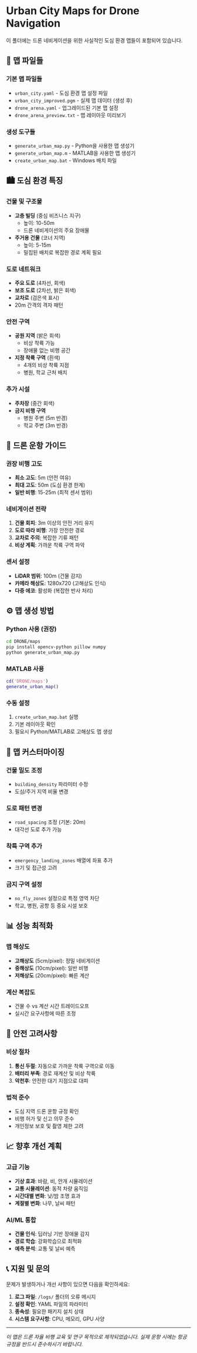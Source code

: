 # Urban City Maps for Drone Navigation

이 폴더에는 드론 네비게이션을 위한 사실적인 도심 환경 맵들이 포함되어 있습니다.

## 📁 맵 파일들

### 기본 맵 파일들
- `urban_city.yaml` - 도심 환경 맵 설정 파일
- `urban_city_improved.pgm` - 실제 맵 데이터 (생성 후)
- `drone_arena.yaml` - 업그레이드된 기본 맵 설정
- `drone_arena_preview.txt` - 맵 레이아웃 미리보기

### 생성 도구들
- `generate_urban_map.py` - Python을 사용한 맵 생성기
- `generate_urban_map.m` - MATLAB을 사용한 맵 생성기
- `create_urban_map.bat` - Windows 배치 파일

## 🏙️ 도심 환경 특징

### 건물 및 구조물
- **고층 빌딩** (중심 비즈니스 지구)
  - 높이: 10-50m
  - 드론 네비게이션의 주요 장애물
- **주거용 건물** (코너 지역)
  - 높이: 5-15m
  - 밀집된 배치로 복잡한 경로 계획 필요

### 도로 네트워크
- **주요 도로** (4차선, 회색)
- **보조 도로** (2차선, 밝은 회색)
- **교차로** (검은색 표시)
- 20m 간격의 격자 패턴

### 안전 구역
- **공원 지역** (밝은 회색)
  - 비상 착륙 가능
  - 장애물 없는 비행 공간
- **지정 착륙 구역** (흰색)
  - 4개의 비상 착륙 지점
  - 병원, 학교 근처 배치

### 추가 시설
- **주차장** (중간 회색)
- **금지 비행 구역**
  - 병원 주변 (5m 반경)
  - 학교 주변 (3m 반경)

## 🚁 드론 운항 가이드

### 권장 비행 고도
- **최소 고도**: 5m (안전 여유)
- **최대 고도**: 50m (도심 환경 한계)
- **일반 비행**: 15-25m (최적 센서 범위)

### 네비게이션 전략
1. **건물 회피**: 3m 이상의 안전 거리 유지
2. **도로 따라 비행**: 가장 안전한 경로
3. **교차로 주의**: 복잡한 기류 패턴
4. **비상 계획**: 가까운 착륙 구역 파악

### 센서 설정
- **LiDAR 범위**: 100m (건물 감지)
- **카메라 해상도**: 1280x720 (고해상도 인식)
- **다중 에코**: 활성화 (복잡한 반사 처리)

## ⚙️ 맵 생성 방법

### Python 사용 (권장)
```bash
cd DRONE/maps
pip install opencv-python pillow numpy
python generate_urban_map.py
```

### MATLAB 사용
```matlab
cd('DRONE/maps')
generate_urban_map()
```

### 수동 설정
1. `create_urban_map.bat` 실행
2. 기본 레이아웃 확인
3. 필요시 Python/MATLAB로 고해상도 맵 생성

## 🔧 맵 커스터마이징

### 건물 밀도 조정
- `building_density` 파라미터 수정
- 도심/주거 지역 비율 변경

### 도로 패턴 변경
- `road_spacing` 조정 (기본: 20m)
- 대각선 도로 추가 가능

### 착륙 구역 추가
- `emergency_landing_zones` 배열에 좌표 추가
- 크기 및 접근성 고려

### 금지 구역 설정
- `no_fly_zones` 설정으로 특정 영역 차단
- 학교, 병원, 공항 등 중요 시설 보호

## 📊 성능 최적화

### 맵 해상도
- **고해상도** (5cm/pixel): 정밀 네비게이션
- **중해상도** (10cm/pixel): 일반 비행
- **저해상도** (20cm/pixel): 빠른 계산

### 계산 복잡도
- 건물 수 vs 계산 시간 트레이드오프
- 실시간 요구사항에 따른 조정

## 🚨 안전 고려사항

### 비상 절차
1. **통신 두절**: 자동으로 가까운 착륙 구역으로 이동
2. **배터리 부족**: 경로 재계산 및 비상 착륙
3. **악천후**: 안전한 대기 지점으로 대피

### 법적 준수
- 도심 지역 드론 운항 규정 확인
- 비행 허가 및 신고 의무 준수
- 개인정보 보호 및 촬영 제한 고려

## 📈 향후 개선 계획

### 고급 기능
- **기상 효과**: 바람, 비, 안개 시뮬레이션
- **교통 시뮬레이션**: 동적 차량 움직임
- **시간대별 변화**: 낮/밤 조명 효과
- **계절별 변화**: 나무, 날씨 패턴

### AI/ML 통합
- **건물 인식**: 딥러닝 기반 장애물 감지
- **경로 학습**: 강화학습으로 최적화
- **예측 분석**: 교통 및 날씨 예측

## 📞 지원 및 문의

문제가 발생하거나 개선 사항이 있으면 다음을 확인하세요:

1. **로그 파일**: `/logs/` 폴더의 오류 메시지
2. **설정 확인**: YAML 파일의 파라미터
3. **종속성**: 필요한 패키지 설치 상태
4. **시스템 요구사항**: CPU, 메모리, GPU 사양

---

*이 맵은 드론 자율 비행 교육 및 연구 목적으로 제작되었습니다. 실제 운항 시에는 항공 규정을 반드시 준수하시기 바랍니다.* 